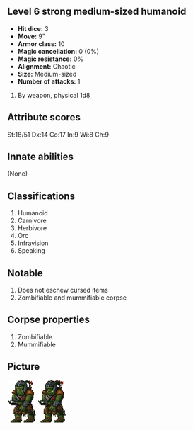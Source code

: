 ## Level 6 strong medium-sized humanoid

- **Hit dice:** 3
- **Move:** 9"
- **Armor class:** 10
- **Magic cancellation:** 0 (0%)
- **Magic resistance:** 0%
- **Alignment:** Chaotic
- **Size:** Medium-sized
- **Number of attacks:** 1
1. By weapon, physical 1d8

## Attribute scores

St:18/51 Dx:14 Co:17 In:9 Wi:8 Ch:9

## Innate abilities

(None)

## Classifications

1. Humanoid
2. Carnivore
3. Herbivore
4. Orc
5. Infravision
6. Speaking

## Notable

1. Does not eschew cursed items
2. Zombifiable and mummifiable corpse

## Corpse properties

1. Zombifiable
2. Mummifiable

## Picture

![Great orc](https://github.com/hyvanmielenpelit/GnollHackTileSet/blob/main/Monsters/great_orc/great_orc.png) ![Great orc](https://github.com/hyvanmielenpelit/GnollHackTileSet/blob/main/Monsters/great_orc/great_orc_female.png)

